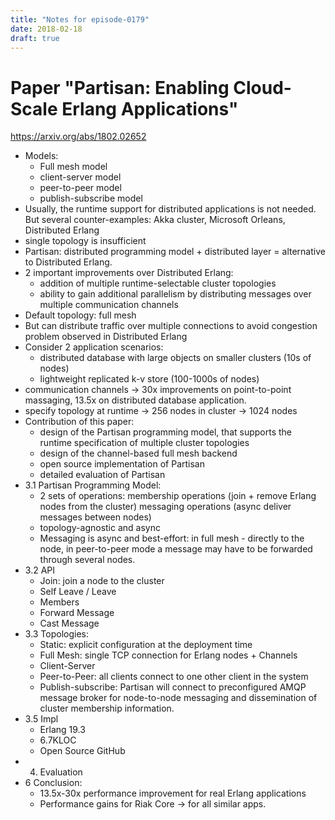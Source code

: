```yaml
---
title: "Notes for episode-0179"
date: 2018-02-18
draft: true
---
```


# Paper "Partisan: Enabling Cloud-Scale Erlang Applications"
https://arxiv.org/abs/1802.02652

- Models:
    - Full mesh model
    - client-server model
    - peer-to-peer model
    - publish-subscribe model
- Usually, the runtime support for distributed applications is not needed. But several counter-examples: Akka cluster, Microsoft Orleans, Distributed Erlang
- single topology is insufficient
- Partisan: distributed programming model + distributed layer = alternative to Distributed Erlang.
- 2 important improvements over Distributed Erlang:
    - addition of multiple runtime-selectable cluster topologies
    - ability to gain additional parallelism by distributing messages over multiple communication channels
- Default topology: full mesh
- But can distribute traffic over multiple connections to avoid congestion problem observed in Distributed Erlang
- Consider 2 application scenarios:
    - distributed database with large objects on smaller clusters (10s of nodes)
    - lightweight replicated k-v store (100-1000s of nodes)
- communication channels -> 30x improvements on point-to-point massaging, 13.5x on distributed database application.
- specify topology at runtime -> 256 nodes in cluster -> 1024 nodes
- Contribution of this paper:
    - design of the Partisan programming model, that supports the runtime specification of multiple cluster topologies
    - design of the channel-based full mesh backend
    - open source implementation of Partisan
    - detailed evaluation of Partisan
- 3.1 Partisan Programming Model:
    - 2 sets of operations: membership operations (join + remove Erlang nodes from the cluster) messaging operations (async deliver messages between nodes)
    - topology-agnostic and async
    - Messaging is async and best-effort: in full mesh - directly to the node, in peer-to-peer mode a message may have  to be forwarded through several nodes.
- 3.2 API
    - Join: join a node to the cluster
    - Self Leave / Leave
    - Members
    - Forward Message
    - Cast Message
- 3.3 Topologies:
    - Static: explicit configuration at the deployment time
    - Full Mesh: single TCP connection for Erlang nodes + Channels
    - Client-Server
    - Peer-to-Peer: all clients connect to one other client in the system
    - Publish-subscribe: Partisan will connect to preconfigured AMQP message broker for node-to-node messaging and dissemination of cluster membership information.
- 3.5 Impl
    - Erlang 19.3
    - 6.7KLOC
    - Open Source GitHub
- 4. Evaluation
- 6 Conclusion:
    - 13.5x-30x performance improvement for real Erlang applications
    - Performance gains for Riak Core -> for all similar apps.

